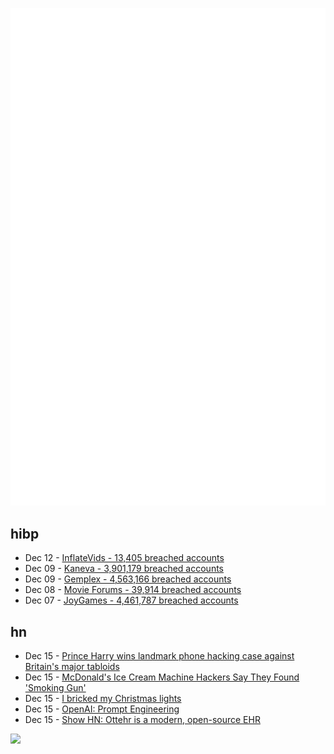 ![Metrics](https://raw.githubusercontent.com/phixion/phixion/master/metrics.svg)

## hibp

<!--
for https://github.com/phixion/phixion/blob/main/.github/workflows/feeds.yml
-->
<!--START_SECTION:haveibeenpwnd-->
- Dec 12 - [InflateVids - 13,405 breached accounts](https://haveibeenpwned.com/PwnedWebsites#InflateVids)
- Dec 09 - [Kaneva - 3,901,179 breached accounts](https://haveibeenpwned.com/PwnedWebsites#Kaneva)
- Dec 09 - [Gemplex - 4,563,166 breached accounts](https://haveibeenpwned.com/PwnedWebsites#Gemplex)
- Dec 08 - [Movie Forums - 39,914 breached accounts](https://haveibeenpwned.com/PwnedWebsites#MovieForums)
- Dec 07 - [JoyGames - 4,461,787 breached accounts](https://haveibeenpwned.com/PwnedWebsites#JoyGames)
<!--END_SECTION:haveibeenpwnd-->

## hn

<!--
for https://github.com/phixion/phixion/blob/main/.github/workflows/feeds.yml
-->
<!--START_SECTION:hn-->
- Dec 15 - [Prince Harry wins landmark phone hacking case against Britain's major tabloids](https://text.npr.org/1219536863)
- Dec 15 - [McDonald's Ice Cream Machine Hackers Say They Found 'Smoking Gun'](https://www.wired.com/story/kytch-taylor-mcdonalds-ice-cream-machine-smoking-gun/)
- Dec 15 - [I bricked my Christmas lights](https://www.whizzy.org/2023-12-14-bricked-xmas/)
- Dec 15 - [OpenAI: Prompt Engineering](https://platform.openai.com/docs/guides/prompt-engineering)
- Dec 15 - [Show HN: Ottehr is a modern, open-source EHR](https://github.com/masslight/ottehr)
<!--END_SECTION:hn-->

<!--
for https://yhype.me
-->
![](https://hit.yhype.me/github/profile?user_id=13013670)
